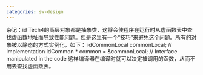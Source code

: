 ```yaml
---
categories: sw-design
---
```

<p>杂记：id Tech4的高层对象都是抽象类，这将会使程序在运行时从虚函数表中查找虚函数地址而导致性能问题。但是这里有一个&ldquo;技巧&rdquo;来避免这个问题。所有的对象被以静态的方式实例化，如下： idCommonLocal commonLocal; // Implementation idCommon * common = &amp;commonLocal; // Interface manipulated in the code 这样编译器在编译时就可以决定被调用的函数，从而不用去查找虚函数表。</p>